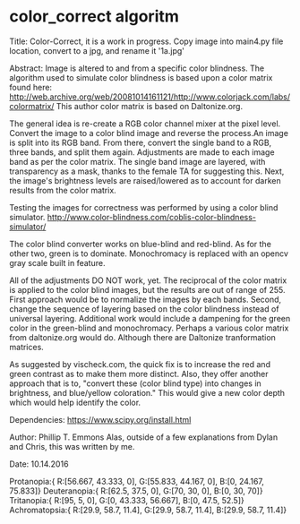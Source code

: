 # color_correct algoritm

Title: Color-Correct, it is a work in progress. 
Copy image into main4.py file location, convert to a jpg, and rename it '1a.jpg'

Abstract: Image is altered to and from a specific color blindness. 
The algorithm used to simulate color blindness is based upon a color matrix found here:
http://web.archive.org/web/20081014161121/http://www.colorjack.com/labs/colormatrix/
This author color matrix is based on Daltonize.org. 

The general idea is re-create a RGB color channel mixer at the pixel level. Convert the image to 
a color blind image and reverse the process.An image is split into its RGB band. From there, 
convert the single band to a RGB, three bands, and split them again. 
Adjustments are made to each image band as per the color matrix. The single band image are layered,
with transparency as a mask, thanks to the female TA for suggesting this. Next, the image's brightness 
levels are raised/lowered as to account for darken results from the color matrix. 

Testing the images for correctness was performed by using a color blind simulator.
http://www.color-blindness.com/coblis-color-blindness-simulator/

The color blind converter works on blue-blind and red-blind. As for the other two, green is to dominate.
Monochromacy is replaced with an opencv gray scale built in feature.

All of the adjustments DO NOT work, yet. The reciprocal of the color matrix is applied to the color blind images, 
but the results are out of range of 255. First approach would be to normalize the images by each bands. 
Second, change the sequence of layering based on the color blindness instead of universal layering.
Additional work would include a dampening for the green color in the green-blind and monochromacy. Perhaps
a various color matrix from daltonize.org would do. Although there are Daltonize tranformation matrices.

As suggested by vischeck.com, the quick fix is to increase the red and green contrast as to make them more distinct. 
Also, they offer another approach that is to, "convert these (color blind type) into changes in brightness, 
and blue/yellow coloration." This would give a new color depth which would help identify the color.

Dependencies: https://www.scipy.org/install.html

Author: Phillip T. Emmons
Alas, outside of a few explanations from Dylan and Chris, this was written by me.

Date: 10.14.2016

Protanopia:{ R:[56.667, 43.333, 0], G:[55.833, 44.167, 0], B:[0, 24.167, 75.833]}
Deuteranopia:{ R:[62.5, 37.5, 0], G:[70, 30, 0], B:[0, 30, 70]}
Tritanopia:{ R:[95, 5, 0], G:[0, 43.333, 56.667], B:[0, 47.5, 52.5]}
Achromatopsia:{ R:[29.9, 58.7, 11.4], G:[29.9, 58.7, 11.4], B:[29.9, 58.7, 11.4]}

